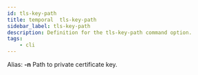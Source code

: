 ```yaml
---
id: tls-key-path
title: temporal  tls-key-path
sidebar_label: tls-key-path
description: Definition for the tls-key-path command option.
tags:
	- cli
---
```


Alias: **-n**
Path to private certificate key.
